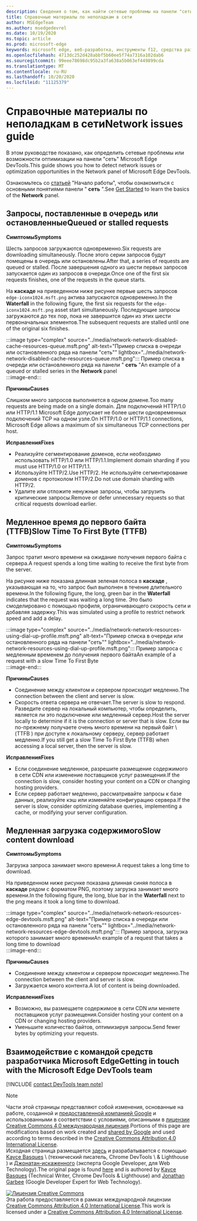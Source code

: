 ```yaml
---
description: Сведения о том, как найти сетевые проблемы на панели "сеть" в Microsoft Edge DevTools.
title: Справочные материалы по неполадкам в сети
author: MSEdgeTeam
ms.author: msedgedevrel
ms.date: 10/19/2020
ms.topic: article
ms.prod: microsoft-edge
keywords: microsoft edge, веб-разработка, инструменты f12, средства разработчика
ms.openlocfilehash: 4713dc252d428abbf5b60ee5f74a7316a102dab6
ms.sourcegitcommit: 99eee78698dc95b2a3fa638a5b063ef449899cda
ms.translationtype: MT
ms.contentlocale: ru-RU
ms.lasthandoff: 10/20/2020
ms.locfileid: "11125379"
---
```

<!-- Copyright Kayce Basques and Jonathan Garbee

   Licensed under the Apache License, Version 2.0 (the "License");
   you may not use this file except in compliance with the License.
   You may obtain a copy of the License at

       https://www.apache.org/licenses/LICENSE-2.0

   Unless required by applicable law or agreed to in writing, software
   distributed under the License is distributed on an "AS IS" BASIS,
   WITHOUT WARRANTIES OR CONDITIONS OF ANY KIND, either express or implied.
   See the License for the specific language governing permissions and
   limitations under the License.  -->

# <span data-ttu-id="12e3c-104">Справочные материалы по неполадкам в сети</span><span class="sxs-lookup"><span data-stu-id="12e3c-104">Network issues guide</span></span>  

<span data-ttu-id="12e3c-105">В этом руководстве показано, как определить сетевые проблемы или возможности оптимизации на панели "сеть" Microsoft Edge DevTools.</span><span class="sxs-lookup"><span data-stu-id="12e3c-105">This guide shows you how to detect network issues or optimization opportunities in the Network panel of Microsoft Edge DevTools.</span></span>  

<span data-ttu-id="12e3c-106">Ознакомьтесь со [статьей][NetworkPerformance] "Начало работы", чтобы ознакомиться с основными понятиями панели " **сеть** ".</span><span class="sxs-lookup"><span data-stu-id="12e3c-106">See [Get Started][NetworkPerformance] to learn the basics of the **Network** panel.</span></span>  

## <span data-ttu-id="12e3c-107">Запросы, поставленные в очередь или остановленные</span><span class="sxs-lookup"><span data-stu-id="12e3c-107">Queued or stalled requests</span></span>  

**<span data-ttu-id="12e3c-108">Симптомы</span><span class="sxs-lookup"><span data-stu-id="12e3c-108">Symptoms</span></span>**  

<span data-ttu-id="12e3c-109">Шесть запросов загружаются одновременно.</span><span class="sxs-lookup"><span data-stu-id="12e3c-109">Six requests are downloading simultaneously.</span></span>  <span data-ttu-id="12e3c-110">После этого серии запросов будут помещены в очередь или остановлены.</span><span class="sxs-lookup"><span data-stu-id="12e3c-110">After that, a series of requests are queued or stalled.</span></span>  <span data-ttu-id="12e3c-111">После завершения одного из шести первых запросов запускается один из запросов в очереди.</span><span class="sxs-lookup"><span data-stu-id="12e3c-111">Once one of the first six requests finishes, one of the requests in the queue starts.</span></span>  

<span data-ttu-id="12e3c-112">На **каскаде** на приведенном ниже рисунке первые шесть запросов `edge-iconx1024.msft.png` актива запускаются одновременно.</span><span class="sxs-lookup"><span data-stu-id="12e3c-112">In the **Waterfall** in the following figure, the first six requests for the `edge-iconx1024.msft.png` asset start simultaneously.</span></span>  <span data-ttu-id="12e3c-113">Последующие запросы загружаются до тех пор, пока не завершится один из этих шести первоначальных элементов.</span><span class="sxs-lookup"><span data-stu-id="12e3c-113">The subsequent requests are stalled until one of the original six finishes.</span></span>  

:::image type="complex" source="../media/network-network-disabled-cache-resources-queue.msft.png" alt-text="Пример списка в очереди или остановленного ряда на панели &quot;сеть&quot;" lightbox="../media/network-network-disabled-cache-resources-queue.msft.png":::
   <span data-ttu-id="12e3c-115">Пример списка в очереди или остановленного ряда на панели " **сеть** "</span><span class="sxs-lookup"><span data-stu-id="12e3c-115">An example of a queued or stalled series in the **Network** panel</span></span>  
:::image-end:::  

**<span data-ttu-id="12e3c-116">Причины</span><span class="sxs-lookup"><span data-stu-id="12e3c-116">Causes</span></span>**  

<span data-ttu-id="12e3c-117">Слишком много запросов выполняется в одном домене.</span><span class="sxs-lookup"><span data-stu-id="12e3c-117">Too many requests are being made on a single domain.</span></span>  <span data-ttu-id="12e3c-118">Для подключений HTTP/1.0 или HTTP/1.1 Microsoft Edge допускает не более шести одновременных подключений TCP на одном узле.</span><span class="sxs-lookup"><span data-stu-id="12e3c-118">On HTTP/1.0 or HTTP/1.1 connections, Microsoft Edge allows a maximum of six simultaneous TCP connections per host.</span></span>  

**<span data-ttu-id="12e3c-119">Исправления</span><span class="sxs-lookup"><span data-stu-id="12e3c-119">Fixes</span></span>**  

*   <span data-ttu-id="12e3c-120">Реализуйте сегментирование доменов, если необходимо использовать HTTP/1.0 или HTTP/1.1.</span><span class="sxs-lookup"><span data-stu-id="12e3c-120">Implement domain sharding if you must use HTTP/1.0 or HTTP/1.1.</span></span>  
*   <span data-ttu-id="12e3c-121">Используйте HTTP/2.</span><span class="sxs-lookup"><span data-stu-id="12e3c-121">Use HTTP/2.</span></span>  <span data-ttu-id="12e3c-122">Не используйте сегментирование доменов с протоколом HTTP/2.</span><span class="sxs-lookup"><span data-stu-id="12e3c-122">Do not use domain sharding with HTTP/2.</span></span>  
*   <span data-ttu-id="12e3c-123">Удалите или отложите ненужные запросы, чтобы загрузить критические запросы.</span><span class="sxs-lookup"><span data-stu-id="12e3c-123">Remove or defer unnecessary requests so that critical requests download earlier.</span></span>  
    
## <span data-ttu-id="12e3c-124">Медленное время до первого байта (TTFB)</span><span class="sxs-lookup"><span data-stu-id="12e3c-124">Slow Time To First Byte (TTFB)</span></span>  

**<span data-ttu-id="12e3c-125">Симптомы</span><span class="sxs-lookup"><span data-stu-id="12e3c-125">Symptoms</span></span>**  

<span data-ttu-id="12e3c-126">Запрос тратит много времени на ожидание получения первого байта с сервера.</span><span class="sxs-lookup"><span data-stu-id="12e3c-126">A request spends a long time waiting to receive the first byte from the server.</span></span>  

<span data-ttu-id="12e3c-127">На рисунке ниже показана длинная зеленая полоса в **каскаде** , указывающая на то, что запрос был выполнен в течение длительного времени.</span><span class="sxs-lookup"><span data-stu-id="12e3c-127">In the following figure, the long, green bar in the **Waterfall** indicates that the request was waiting a long time.</span></span>  <span data-ttu-id="12e3c-128">Это было смоделировано с помощью профиля, ограничивающего скорость сети и добавляя задержку.</span><span class="sxs-lookup"><span data-stu-id="12e3c-128">This was simulated using a profile to restrict network speed and add a delay.</span></span>  

:::image type="complex" source="../media/network-network-resources-using-dial-up-profile.msft.png" alt-text="Пример списка в очереди или остановленного ряда на панели &quot;сеть&quot;" lightbox="../media/network-network-resources-using-dial-up-profile.msft.png":::
   <span data-ttu-id="12e3c-130">Пример запроса с медленным временем до получения первого байта</span><span class="sxs-lookup"><span data-stu-id="12e3c-130">An example of a request with a slow Time To First Byte</span></span>  
:::image-end:::  

**<span data-ttu-id="12e3c-131">Причины</span><span class="sxs-lookup"><span data-stu-id="12e3c-131">Causes</span></span>**  

*   <span data-ttu-id="12e3c-132">Соединение между клиентом и сервером происходит медленно.</span><span class="sxs-lookup"><span data-stu-id="12e3c-132">The connection between the client and server is slow.</span></span>  
*   <span data-ttu-id="12e3c-133">Скорость ответа сервера не отвечает.</span><span class="sxs-lookup"><span data-stu-id="12e3c-133">The server is slow to respond.</span></span>  <span data-ttu-id="12e3c-134">Разведите сервер на локальный компьютер, чтобы определить, является ли это подключение или медленный сервер.</span><span class="sxs-lookup"><span data-stu-id="12e3c-134">Host the server locally to determine if it is the connection or server that is slow.</span></span>  <span data-ttu-id="12e3c-135">Если вы по-прежнему получаете очень много времени на первый байт \ (TTFB \) при доступе к локальному серверу, сервер работает медленно.</span><span class="sxs-lookup"><span data-stu-id="12e3c-135">If you still get a slow Time To First Byte \(TTFB\) when accessing a local server, then the server is slow.</span></span>  
    
**<span data-ttu-id="12e3c-136">Исправления</span><span class="sxs-lookup"><span data-stu-id="12e3c-136">Fixes</span></span>**  

*   <span data-ttu-id="12e3c-137">Если соединение медленное, разрешите размещение содержимого в сети CDN или изменение поставщиков услуг размещения.</span><span class="sxs-lookup"><span data-stu-id="12e3c-137">If the connection is slow, consider hosting your content on a CDN or changing hosting providers.</span></span>  
*   <span data-ttu-id="12e3c-138">Если сервер работает медленно, рассматривайте запросы к базе данных, реализуйте кэш или изменяйте конфигурацию сервера.</span><span class="sxs-lookup"><span data-stu-id="12e3c-138">If the server is slow, consider optimizing database queries, implementing a cache, or modifying your server configuration.</span></span>  
    
## <span data-ttu-id="12e3c-139">Медленная загрузка содержимого</span><span class="sxs-lookup"><span data-stu-id="12e3c-139">Slow content download</span></span>  

**<span data-ttu-id="12e3c-140">Симптомы</span><span class="sxs-lookup"><span data-stu-id="12e3c-140">Symptoms</span></span>**  

<span data-ttu-id="12e3c-141">Загрузка запроса занимает много времени.</span><span class="sxs-lookup"><span data-stu-id="12e3c-141">A request takes a long time to download.</span></span>  

<span data-ttu-id="12e3c-142">На приведенном ниже рисунке показана длинная синяя полоса в **каскаде** рядом с форматом PNG, поэтому загрузка занимает много времени.</span><span class="sxs-lookup"><span data-stu-id="12e3c-142">In the following figure, the long, blue bar in the **Waterfall** next to the png means it took a long time to download.</span></span>  

:::image type="complex" source="../media/network-network-resources-edge-devtools.msft.png" alt-text="Пример списка в очереди или остановленного ряда на панели &quot;сеть&quot;" lightbox="../media/network-network-resources-edge-devtools.msft.png":::
   <span data-ttu-id="12e3c-144">Пример запроса, загрузка которого занимает много времени</span><span class="sxs-lookup"><span data-stu-id="12e3c-144">An example of a request that takes a long time to download</span></span>  
:::image-end:::  

**<span data-ttu-id="12e3c-145">Причины</span><span class="sxs-lookup"><span data-stu-id="12e3c-145">Causes</span></span>**  

*   <span data-ttu-id="12e3c-146">Соединение между клиентом и сервером происходит медленно.</span><span class="sxs-lookup"><span data-stu-id="12e3c-146">The connection between the client and server is slow.</span></span>  
*   <span data-ttu-id="12e3c-147">Загружается много контента.</span><span class="sxs-lookup"><span data-stu-id="12e3c-147">A lot of content is being downloaded.</span></span>  
    
**<span data-ttu-id="12e3c-148">Исправления</span><span class="sxs-lookup"><span data-stu-id="12e3c-148">Fixes</span></span>**  

*   <span data-ttu-id="12e3c-149">Возможно, вы размещаете содержимое в сети CDN или меняете поставщиков услуг размещения.</span><span class="sxs-lookup"><span data-stu-id="12e3c-149">Consider hosting your content on a CDN or changing hosting providers.</span></span>  
*   <span data-ttu-id="12e3c-150">Уменьшите количество байтов, оптимизируя запросы.</span><span class="sxs-lookup"><span data-stu-id="12e3c-150">Send fewer bytes by optimizing your requests.</span></span>  
    
<!--   ## Contribute knowledge  

Do you have a network issue that should be added to this guide?  

*   Send a tweet to [@EdgeDevTools][MicrosoftEdgeTweet].  
*   Choose **Send Feedback** \(![Send Feedback][ImageSendFeedbackIcon]\) in the DevTools or select `Alt`+`Shift`+`I` \(Windows, Linux\) or `Option`+`Shift`+`I` \(macOS\) to provide feedback or feature requests.  
*   [Open an issue][WebFundamentalsIssue] on the docs repo.  -->  
    
## <span data-ttu-id="12e3c-151">Взаимодействие с командой средств разработчика Microsoft Edge</span><span class="sxs-lookup"><span data-stu-id="12e3c-151">Getting in touch with the Microsoft Edge DevTools team</span></span>  

[!INCLUDE [contact DevTools team note](../includes/contact-devtools-team-note.md)]  

<!-- image links -->  

[ImageSendFeedbackIcon]: ../media/smile-icon.msft.png  

<!-- links -->  

[NetworkPerformance]: ./index.md "Проверка активности сети в Microsoft Edge DevTools | Документы Microsoft"  

[MicrosoftEdgeTweet]: https://twitter.com/intent/tweet?text=@EdgeDevTools%20[Network%20Issues%20Guide%20Suggestion]  

[WebFundamentalsIssue]: https://github.com/MicrosoftDocs/edge-developer/issues/new?title=%5BDevTools%20Network%20Issues%20Guide%20Suggestion%5D "Новая ошибка — MicrosoftDocs/Edge-разработчик"  

> [!NOTE]
> <span data-ttu-id="12e3c-154">Части этой страницы представляют собой изменения, основанные на работе, созданной и [предоставленной компанией Google][GoogleSitePolicies] и использованными в соответствии с условиями, описанными в [лицензии Creative Commons 4,0 международная лицензия][CCA4IL].</span><span class="sxs-lookup"><span data-stu-id="12e3c-154">Portions of this page are modifications based on work created and [shared by Google][GoogleSitePolicies] and used according to terms described in the [Creative Commons Attribution 4.0 International License][CCA4IL].</span></span>  
> <span data-ttu-id="12e3c-155">Исходная страница размещается [здесь](https://developers.google.com/web/tools/chrome-devtools/network/issues) и разрабатывается с помощью [Kayce Basques][KayceBasques] \ (технический писатель, Chrome DevTools \ & Lighthouse \) и [Джонатан-искаженного][JonathanGarbee] (эксперта Google Developer, для Web Technology).</span><span class="sxs-lookup"><span data-stu-id="12e3c-155">The original page is found [here](https://developers.google.com/web/tools/chrome-devtools/network/issues) and is authored by [Kayce Basques][KayceBasques] \(Technical Writer, Chrome DevTools \& Lighthouse\) and [Jonathan Garbee][JonathanGarbee] \(Google Developer Expert for Web Technology\).</span></span>  

[![Лицензия Creative Commons][CCby4Image]][CCA4IL]  
<span data-ttu-id="12e3c-157">Эта работа предоставляется в рамках международной лицензии [Creative Commons Attribution 4.0 International License][CCA4IL].</span><span class="sxs-lookup"><span data-stu-id="12e3c-157">This work is licensed under a [Creative Commons Attribution 4.0 International License][CCA4IL].</span></span>  

[CCA4IL]: https://creativecommons.org/licenses/by/4.0  
[CCby4Image]: https://i.creativecommons.org/l/by/4.0/88x31.png  
[GoogleSitePolicies]: https://developers.google.com/terms/site-policies  
[KayceBasques]: https://developers.google.com/web/resources/contributors/kaycebasques  
[JonathanGarbee]: https://developers.google.com/web/resources/contributors/jonathangarbee
